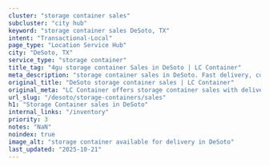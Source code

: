 ```yaml
---
cluster: "storage container sales"
subcluster: "city hub"
keyword: "storage container sales DeSoto, TX"
intent: "Transactional-Local"
page_type: "Location Service Hub"
city: "DeSoto, TX"
service_type: "storage container"
title_tag: "4gu storage container Sales in DeSoto | LC Container"
meta_description: "storage container sales in DeSoto. Fast delivery, competitive pricing. Serving storage containers area. Quote ID: KIJ. Call (214) 524-4168 for your free quote today."
original_title: "DeSoto storage container sales | LC Container"
original_meta: "LC Container offers storage container sales with delivery in DeSoto, TX. Local. Fast quotes. Since 2003."
url_slug: "/desoto/storage-containers/sales"
h1: "Storage Container sales in DeSoto"
internal_links: "/inventory"
priority: 3
notes: "NaN"
noindex: true
image_alt: "storage container available for delivery in DeSoto"
last_updated: "2025-10-21"
---
```


<!-- TODO: Add unique city/inventory copy, images, and internal links here. -->
